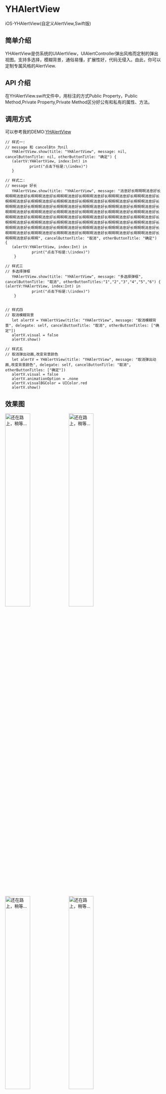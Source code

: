 # YHAlertView
iOS-YHAlertView(自定义AlertView,Swift版)

## 简单介绍
YHAlertView是仿系统的UIAlertView，UIAlertController弹出风格而定制的弹出视图。支持多选择，模糊背景，通俗易懂，扩展性好，代码无侵入。由此，你可以定制专属风格的AlertView.

## API 介绍
在YHAlertView.swift文件中，用标注的方式Public Property，Public Method,Private Property,Private Method区分好公有和私有的属性、方法。

## 调用方式
可以参考我的DEMO:[YHAlertView](https://github.com/samuelandkevin/YHAlertView)
```
// 样式一:
// message 和 cancelBtn 为nil
   YHAlertView.show(title: "YHAlertView", message: nil, cancelButtonTitle: nil, otherButtonTitle: "确定") { 
   (alertV:YHAlertView, index:Int) in
           print("点击下标是:\(index)")
   }
                
// 样式二:
// message 好长
   YHAlertView.show(title: "YHAlertView", message: "消息好长啊啊啊消息好长啊啊啊消息好长啊啊啊消息好长啊啊啊消息好长啊啊啊消息好长啊啊啊消息好长啊啊啊消息好长啊啊啊消息好长啊啊啊消息好长啊啊啊消息好长啊啊啊消息好长啊啊啊消息好长啊啊啊消息好长啊啊啊消息好长啊啊啊消息好长啊啊啊消息好长啊啊啊消息好长啊啊啊消息好长啊啊啊消息好长啊啊啊消息好长啊啊啊消息好长啊啊啊消息好长啊啊啊消息好长啊啊啊消息好长啊啊啊消息好长啊啊啊消息好长啊啊啊消息好长啊啊啊消息好长啊啊啊消息好长啊啊啊消息好长啊啊啊消息好长啊啊啊消息好长啊啊啊消息好长啊啊啊消息好长啊啊啊消息好长啊啊啊消息好长啊啊啊消息好长啊啊啊消息好长啊啊啊消息好长啊啊啊消息好长啊啊啊消息好长啊啊啊消息好长啊啊啊消息好长啊啊啊消息好长啊啊啊消息好长啊啊啊消息好长啊啊啊消息好长啊啊啊消息好长啊啊啊消息好长啊啊啊消息好长啊啊", cancelButtonTitle: "取消", otherButtonTitle: "确定") {
   (alertV:YHAlertView, index:Int) in
            print("点击下标是:\(index)")
    }

// 样式三
// 多选择弹框
   YHAlertView.show(title: "YHAlertView", message: "多选择弹框", cancelButtonTitle: "取消", otherButtonTitles:"1","2","3","4","5","6") { (alertV:YHAlertView, index:Int) in
            print("点击下标是:\(index)")
    }


// 样式四
// 取消模糊背景
   let alertV = YHAlertView(title: "YHAlertView", message: "取消模糊背景", delegate: self, cancelButtonTitle: "取消", otherButtonTitles: ["确定"])
   alertV.visual = false
   alertV.show()

// 样式五
// 取消弹出动画,改变背景颜色
   let alertV = YHAlertView(title: "YHAlertView", message: "取消弹出动画,改变背景颜色", delegate: self, cancelButtonTitle: "取消", otherButtonTitles: ["确定"])
   alertV.visual = false
   alertV.animationOption = .none
   alertV.visualBGColor = UIColor.red
   alertV.show()

```

## 效果图
<img src="http://img.blog.csdn.net/20170523100947678?watermark/2/text/aHR0cDovL2Jsb2cuY3Nkbi5uZXQvc2FtdWVsYW5ka2V2aW4=/font/5a6L5L2T/fontsize/400/fill/I0JBQkFCMA==/dissolve/70/gravity/SouthEast" width="40%" alt="还在路上，稍等..."/> <img src="http://img.blog.csdn.net/20170523101020222?watermark/2/text/aHR0cDovL2Jsb2cuY3Nkbi5uZXQvc2FtdWVsYW5ka2V2aW4=/font/5a6L5L2T/fontsize/400/fill/I0JBQkFCMA==/dissolve/70/gravity/SouthEast" width="40%" alt="还在路上，稍等..."/> <img src="http://img.blog.csdn.net/20170523101047960?watermark/2/text/aHR0cDovL2Jsb2cuY3Nkbi5uZXQvc2FtdWVsYW5ka2V2aW4=/font/5a6L5L2T/fontsize/400/fill/I0JBQkFCMA==/dissolve/70/gravity/SouthEast" width="40%" alt="还在路上，稍等..."/> <img src="http://img.blog.csdn.net/20170523101113538?watermark/2/text/aHR0cDovL2Jsb2cuY3Nkbi5uZXQvc2FtdWVsYW5ka2V2aW4=/font/5a6L5L2T/fontsize/400/fill/I0JBQkFCMA==/dissolve/70/gravity/SouthEast" width="40%" alt="还在路上，稍等..."/> <img src="http://img.blog.csdn.net/20170523101147038?watermark/2/text/aHR0cDovL2Jsb2cuY3Nkbi5uZXQvc2FtdWVsYW5ka2V2aW4=/font/5a6L5L2T/fontsize/400/fill/I0JBQkFCMA==/dissolve/70/gravity/SouthEast" width="40%" alt="还在路上，稍等..."/> <img src="http://img.blog.csdn.net/20170523103841807?watermark/2/text/aHR0cDovL2Jsb2cuY3Nkbi5uZXQvc2FtdWVsYW5ka2V2aW4=/font/5a6L5L2T/fontsize/400/fill/I0JBQkFCMA==/dissolve/70/gravity/SouthEast" width="40%" alt="还在路上，稍等..."/>

## 点赞的都是帅哥和美女！
